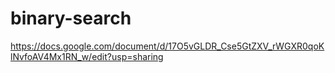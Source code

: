 # binary-search

https://docs.google.com/document/d/17O5vGLDR_Cse5GtZXV_rWGXR0qoKlNvfoAV4Mx1RN_w/edit?usp=sharing
